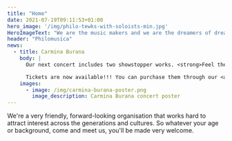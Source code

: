 ```yaml
---
title: "Home"
date: 2021-07-19T09:11:53+01:00
hero_image: '/img/philo-tewks-with-soloists-min.jpg'
HeroImageText: "We are the music makers and we are the dreamers of dreams"
header: "Philomusica"
news:
  - title: Carmina Burana
    body: |
      Our next concert includes two showstopper works. <strong>Feel the Spirit by John Rutter</strong> is an exciting and lively suite of seven Spirituals. We’ve performed them several times in the past, both at home and on European tours, and audiences love them. We’ll also sing <strong>Carl Orff’s ever-popular Carmina Burana</strong>, one of the great favourites in the choral repertoire. The concert will take place in <strong>Pershore Abbey on Saturday 19 October</strong>. Please note the early start time of <strong>4pm</strong>.

      Tickets are now available!!! You can purchase them through our <a href="/tickets">online booking system</a>.
    images:
      - image: /img/carmina-burana-poster.png
        image_description: Carmina Burana concert poster
---
```

We're a very friendly, forward-looking organisation that works hard to attract interest across the generations and cultures. So whatever your age or background, come and meet us, you'll be made very welcome.
